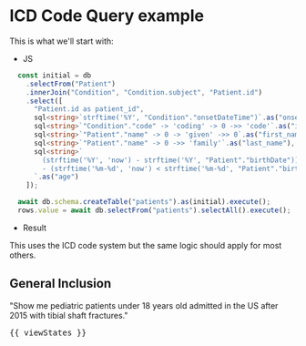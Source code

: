 <script setup lang="ts">
import { onMounted, ref } from "vue";
import { Kysely, sql } from "kysely";
import { sqliteOnFhir } from "~/sqlite.browser";
import SqliteWorker from "~/sqlite-wasm.thread?worker";
import DataTable from "./components/DataTable.vue";

type Column = {
  name: string;
  dataType: string;
};

const worker = new SqliteWorker({ name: "sqlite-wasm.thread" });
const dialect = sqliteOnFhir(":memory:", "http://localhost:8787/fhir", [
  "Patient",
  "Condition"
], worker);
type patients_initial = {
  patient_id: string;
  onset_year: string;
  icd_code: string;
  first_name: string;
  last_name: string;
  age: string;
}

type ViewState = { rows: Record<string, unknown>[]; columns: Column[] }

const db = new Kysely<typeof dialect.$db & { patients: patients_initial }>({ dialect });
const viewStates = ref<ViewState[]>([]);
onMounted(async () => {
  try {
    const initial = db
      .selectFrom("Patient")
      .innerJoin("Condition", "Condition.subject", "Patient.id")
      .select([
        "Patient.id as patient_id",
        sql<string>`strftime('%Y', "Condition"."onsetDateTime")`.as("onset_year"),
        sql<string>`"Condition"."code" -> 'coding' -> 0 ->> 'code'`.as("icd_code"),
        sql<string>`"Patient"."name" -> 0 -> 'given' ->> 0`.as("first_name"),
        sql<string>`"Patient"."name" -> 0 ->> 'family'`.as("last_name"),
        sql<string>`
          (strftime('%Y', 'now') - strftime('%Y', "Patient"."birthDate")) 
          - (strftime('%m-%d', 'now') < strftime('%m-%d', "Patient"."birthDate"))
        `.as("age")
      ]);

    await db.schema.createTable("patients").as(initial).execute();

    const patientTable = (await db.introspection.getTables()).find(t => t.name === "patients")!;

    const rowState = await db.selectFrom("patients").selectAll("patients").execute();
    const columnState = patientTable.columns.map(col => ({
      name: col.name,
      dataType: col.dataType
    }))

    
    const views: ViewState[] = [
      {
        rows: rowState,
        columns: columnState
      }
    ];
    
    const generalInclusion = await db
      .selectFrom("patients")
      .selectAll("patients")
      .where("icd_code", "like", "S82.%")
      .execute();
    views.push({
      rows: generalInclusion,
      columns: columnState
    });
    console.log("uh", generalInclusion)
    
    viewStates.value = views
  } catch (e) {
    console.error(e);
  }
});

</script>

# ICD Code Query example
This is what we'll start with:
- JS
```ts
  const initial = db
    .selectFrom("Patient")
    .innerJoin("Condition", "Condition.subject", "Patient.id")
    .select([
      "Patient.id as patient_id",
      sql<string>`strftime('%Y', "Condition"."onsetDateTime")`.as("onset_year"),
      sql<string>`"Condition"."code" -> 'coding' -> 0 ->> 'code'`.as("icd_code"),
      sql<string>`"Patient"."name" -> 0 -> 'given' ->> 0`.as("first_name"),
      sql<string>`"Patient"."name" -> 0 ->> 'family'`.as("last_name"),
      sql<string>`
        (strftime('%Y', 'now') - strftime('%Y', "Patient"."birthDate")) 
        - (strftime('%m-%d', 'now') < strftime('%m-%d', "Patient"."birthDate"))
      `.as("age")
    ]);

  await db.schema.createTable("patients").as(initial).execute();
  rows.value = await db.selectFrom("patients").selectAll().execute();
```

- Result
<ClientOnly>
    <DataTable :columns="viewStates[0].columns" :rows="viewStates[0].rows" />
</ClientOnly>

This uses the ICD code system but the same logic should apply for most others.

## General Inclusion
"Show me pediatric patients under 18 years old admitted in the US after 2015 with 
tibial shaft fractures."

<ClientOnly>
<pre>{{ viewStates }}</pre>
  <DataTable :columns="viewStates[0].columns" :rows="viewStates[0].rows" />
</ClientOnly>
